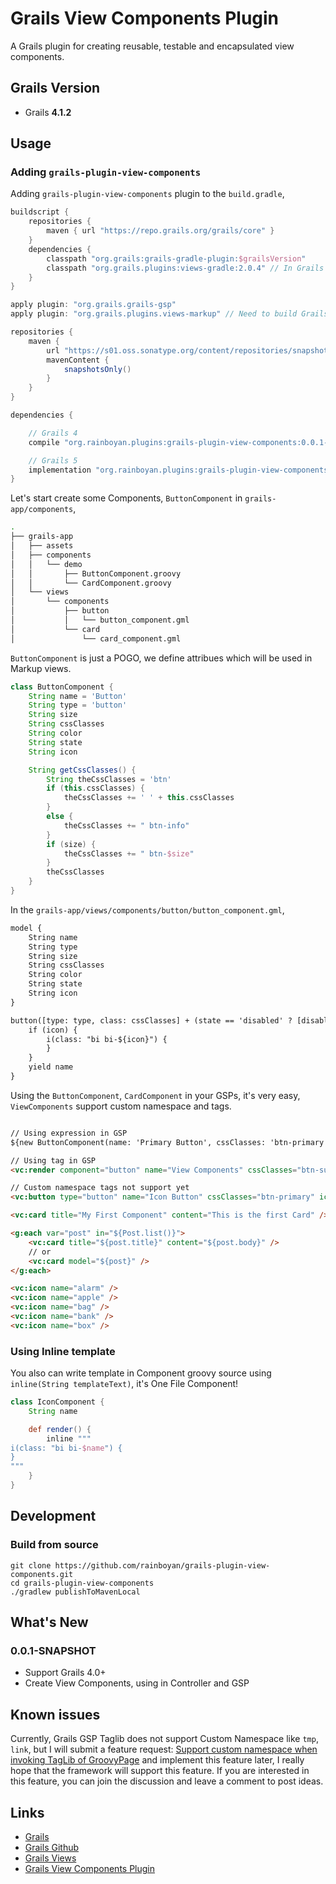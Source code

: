 # Grails View Components Plugin

A Grails plugin for creating reusable, testable and encapsulated view components.

## Grails Version

- Grails **4.1.2**

## Usage

### Adding `grails-plugin-view-components`

Adding `grails-plugin-view-components` plugin to the `build.gradle`,

```gradle
buildscript {
    repositories {
        maven { url "https://repo.grails.org/grails/core" }
    }
    dependencies {
        classpath "org.grails:grails-gradle-plugin:$grailsVersion"
        classpath "org.grails.plugins:views-gradle:2.0.4" // In Grails 5: using 2.3.2
    }
}

apply plugin: "org.grails.grails-gsp"
apply plugin: "org.grails.plugins.views-markup" // Need to build Grails Markup Views

repositories {
    maven {
        url "https://s01.oss.sonatype.org/content/repositories/snapshots/"
        mavenContent {
            snapshotsOnly()
        }
    }
}

dependencies {

    // Grails 4
    compile "org.rainboyan.plugins:grails-plugin-view-components:0.0.1-SNAPSHOT"

    // Grails 5
    implementation "org.rainboyan.plugins:grails-plugin-view-components:0.0.1-SNAPSHOT"
}

```

Let's start create some Components, `ButtonComponent` in `grails-app/components`,

```bash
.
├── grails-app
│   ├── assets
│   ├── components
│   │   └── demo
│   │       ├── ButtonComponent.groovy
│   │       └── CardComponent.groovy
│   └── views
│       └── components
│           ├── button
│           │   └── button_component.gml
│           └── card
│               └── card_component.gml

```

`ButtonComponent` is just a POGO, we define attribues which will be used in Markup views.

```groovy
class ButtonComponent {
    String name = 'Button'
    String type = 'button'
    String size
    String cssClasses
    String color
    String state
    String icon

    String getCssClasses() {
        String theCssClasses = 'btn'
        if (this.cssClasses) {
            theCssClasses += ' ' + this.cssClasses
        }
        else {
            theCssClasses += " btn-info"
        }
        if (size) {
            theCssClasses += " btn-$size"
        }
        theCssClasses
    }
}
```

In the `grails-app/views/components/button/button_component.gml`,

```html
model {
    String name
    String type
    String size
    String cssClasses
    String color
    String state
    String icon
}

button([type: type, class: cssClasses] + (state == 'disabled' ? [disabled : ''] : [:]) + (color ? [style: 'color: ' + color] : [:])) {
    if (icon) {
        i(class: "bi bi-${icon}") {
        }
    }
    yield name
}
```

Using the `ButtonComponent`, `CardComponent` in your GSPs, it's very easy, `ViewComponents` support custom namespace and tags.

```html

// Using expression in GSP
${new ButtonComponent(name: 'Primary Button', cssClasses: 'btn-primary').render()}

// Using tag in GSP
<vc:render component="button" name="View Components" cssClasses="btn-success" icon="star" />

// Custom namespace tags not support yet
<vc:button type="button" name="Icon Button" cssClasses="btn-primary" icon="box" />

<vc:card title="My First Component" content="This is the first Card" />

<g:each var="post" in="${Post.list()}">
    <vc:card title="${post.title}" content="${post.body}" />
    // or
    <vc:card model="${post}" />
</g:each>

<vc:icon name="alarm" />
<vc:icon name="apple" />
<vc:icon name="bag" />
<vc:icon name="bank" />
<vc:icon name="box" />

```

### Using Inline template

You also can write template in Component groovy source using `inline(String templateText)`, it's One File Component!

```groovy
class IconComponent {
    String name

    def render() {
        inline """
i(class: "bi bi-$name") {
}
"""
    }
}
```

## Development

### Build from source

```
git clone https://github.com/rainboyan/grails-plugin-view-components.git
cd grails-plugin-view-components
./gradlew publishToMavenLocal
```

## What's New

### 0.0.1-SNAPSHOT

* Support Grails 4.0+
* Create View Components, using in Controller and GSP


## Known issues

Currently, Grails GSP Taglib does not support Custom Namespace like `tmp`, `link`, but I will submit a feature request: [Support custom namespace when invoking TagLib of GroovyPage](https://github.com/grails/grails-gsp/issues/324) and implement this feature later, I really hope that the framework will support this feature. If you are interested in this feature, you can join the discussion and leave a comment to post ideas.


## Links

- [Grails](https://grails.org)
- [Grails Github](https://github.com/grails)
- [Grails Views](http://views.grails.org/latest/)
- [Grails View Components Plugin](https://github.com/rainboyan/grails-plugin-view-components)
